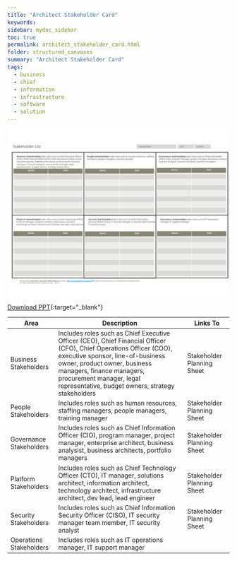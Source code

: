 ```yaml
---
title: "Architect Stakeholder Card"
keywords: 
sidebar: mydoc_sidebar
toc: true
permalink: architect_stakeholder_card.html
folder: structured_canvases
summary: "Architect Stakeholder Card"
tags: 
  - business
  - chief
  - information
  - infrastructure
  - software
  - solution
---
```


![image001](media/architect_stakeholder_card001.svg)

[Download PPT](media/ppt/architect_stakeholder_card.ppt){:target="_blank"}

| Area                    | Description                                                                                                                                                                                                                                                                                         | Links To                   |
| ----------------------- | --------------------------------------------------------------------------------------------------------------------------------------------------------------------------------------------------------------------------------------------------------------------------------------------------- | -------------------------- |
| Business Stakeholders   | Includes roles such as Chief Executive Officer (CEO), Chief Financial Officer (CFO), Chief Operations Officer (COO), executive sponsor, line-of-business owner, product owner, business managers, finance managers, procurement manager, legal representative, budget owners, strategy stakeholders | Stakeholder Planning Sheet |
| People Stakeholders     | Includes roles such as human resources, staffing managers, people managers, training manager                                                                                                                                                                                                        | Stakeholder Planning Sheet |
| Governance Stakeholders | Includes roles such as Chief Information Officer (CIO), program manager, project manager, enterprise architect, business analysist, business architects, portfolio managers                                                                                                                         | Stakeholder Planning Sheet |
| Platform Stakeholders   | Includes roles such as Chief Technology Officer (CTO), IT manager, solutions architect, information architect, technology architect, infrastructure architect, dev lead, lead engineer                                                                                                              | Stakeholder Planning Sheet |
| Security Stakeholders   | Includes roles such as Chief Information Security Officer (CISO), IT security manager team member, IT security analyst                                                                                                                                                                              | Stakeholder Planning Sheet |
| Operations Stakeholders | Includes roles such as IT operations manager, IT support manager                                                                                                                                                                                                                                    |                            |